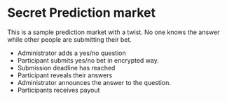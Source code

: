 # Secret Prediction market

This is a sample prediction market with a twist.
No one knows the answer while other people are submitting their bet.

- Administrator adds a yes/no question
- Participant submits yes/no bet in encrypted way.
- Submission deadline has reached
- Participant reveals their answers
- Administrator announces the answer to the question.
- Participants receives payout
